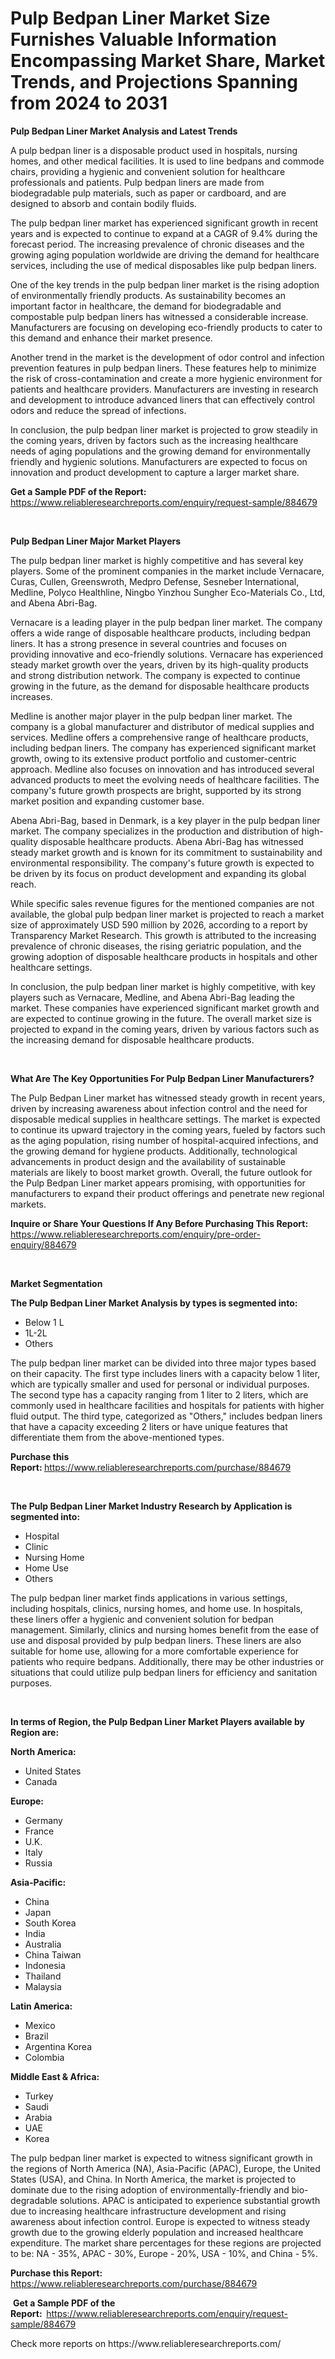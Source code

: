 <p><h1>Pulp Bedpan Liner Market Size Furnishes Valuable Information Encompassing Market Share, Market Trends, and Projections Spanning from 2024 to 2031</h1></p><p><strong>Pulp Bedpan Liner Market Analysis and Latest Trends</strong></p>
<p><p>A pulp bedpan liner is a disposable product used in hospitals, nursing homes, and other medical facilities. It is used to line bedpans and commode chairs, providing a hygienic and convenient solution for healthcare professionals and patients. Pulp bedpan liners are made from biodegradable pulp materials, such as paper or cardboard, and are designed to absorb and contain bodily fluids.</p><p>The pulp bedpan liner market has experienced significant growth in recent years and is expected to continue to expand at a CAGR of 9.4% during the forecast period. The increasing prevalence of chronic diseases and the growing aging population worldwide are driving the demand for healthcare services, including the use of medical disposables like pulp bedpan liners.</p><p>One of the key trends in the pulp bedpan liner market is the rising adoption of environmentally friendly products. As sustainability becomes an important factor in healthcare, the demand for biodegradable and compostable pulp bedpan liners has witnessed a considerable increase. Manufacturers are focusing on developing eco-friendly products to cater to this demand and enhance their market presence.</p><p>Another trend in the market is the development of odor control and infection prevention features in pulp bedpan liners. These features help to minimize the risk of cross-contamination and create a more hygienic environment for patients and healthcare providers. Manufacturers are investing in research and development to introduce advanced liners that can effectively control odors and reduce the spread of infections.</p><p>In conclusion, the pulp bedpan liner market is projected to grow steadily in the coming years, driven by factors such as the increasing healthcare needs of aging populations and the growing demand for environmentally friendly and hygienic solutions. Manufacturers are expected to focus on innovation and product development to capture a larger market share.</p></p>
<p><strong>Get a Sample PDF of the Report:&nbsp;</strong> <a href="https://www.reliableresearchreports.com/enquiry/request-sample/884679">https://www.reliableresearchreports.com/enquiry/request-sample/884679</a></p>
<p>&nbsp;</p>
<p><strong>Pulp Bedpan Liner Major Market Players</strong></p>
<p><p>The pulp bedpan liner market is highly competitive and has several key players. Some of the prominent companies in the market include Vernacare, Curas, Cullen, Greenswroth, Medpro Defense, Sesneber International, Medline, Polyco Healthline, Ningbo Yinzhou Sungher Eco-Materials Co., Ltd, and Abena Abri-Bag. </p><p>Vernacare is a leading player in the pulp bedpan liner market. The company offers a wide range of disposable healthcare products, including bedpan liners. It has a strong presence in several countries and focuses on providing innovative and eco-friendly solutions. Vernacare has experienced steady market growth over the years, driven by its high-quality products and strong distribution network. The company is expected to continue growing in the future, as the demand for disposable healthcare products increases.</p><p>Medline is another major player in the pulp bedpan liner market. The company is a global manufacturer and distributor of medical supplies and services. Medline offers a comprehensive range of healthcare products, including bedpan liners. The company has experienced significant market growth, owing to its extensive product portfolio and customer-centric approach. Medline also focuses on innovation and has introduced several advanced products to meet the evolving needs of healthcare facilities. The company's future growth prospects are bright, supported by its strong market position and expanding customer base.</p><p>Abena Abri-Bag, based in Denmark, is a key player in the pulp bedpan liner market. The company specializes in the production and distribution of high-quality disposable healthcare products. Abena Abri-Bag has witnessed steady market growth and is known for its commitment to sustainability and environmental responsibility. The company's future growth is expected to be driven by its focus on product development and expanding its global reach.</p><p>While specific sales revenue figures for the mentioned companies are not available, the global pulp bedpan liner market is projected to reach a market size of approximately USD 590 million by 2026, according to a report by Transparency Market Research. This growth is attributed to the increasing prevalence of chronic diseases, the rising geriatric population, and the growing adoption of disposable healthcare products in hospitals and other healthcare settings.</p><p>In conclusion, the pulp bedpan liner market is highly competitive, with key players such as Vernacare, Medline, and Abena Abri-Bag leading the market. These companies have experienced significant market growth and are expected to continue growing in the future. The overall market size is projected to expand in the coming years, driven by various factors such as the increasing demand for disposable healthcare products.</p></p>
<p>&nbsp;</p>
<p><strong>What Are The Key Opportunities For Pulp Bedpan Liner Manufacturers?</strong></p>
<p><p>The Pulp Bedpan Liner market has witnessed steady growth in recent years, driven by increasing awareness about infection control and the need for disposable medical supplies in healthcare settings. The market is expected to continue its upward trajectory in the coming years, fueled by factors such as the aging population, rising number of hospital-acquired infections, and the growing demand for hygiene products. Additionally, technological advancements in product design and the availability of sustainable materials are likely to boost market growth. Overall, the future outlook for the Pulp Bedpan Liner market appears promising, with opportunities for manufacturers to expand their product offerings and penetrate new regional markets.</p></p>
<p><strong>Inquire or Share Your Questions If Any Before Purchasing This Report:</strong> <a href="https://www.reliableresearchreports.com/enquiry/pre-order-enquiry/884679">https://www.reliableresearchreports.com/enquiry/pre-order-enquiry/884679</a></p>
<p>&nbsp;</p>
<p><strong>Market Segmentation</strong></p>
<p><strong>The Pulp Bedpan Liner Market Analysis by types is segmented into:</strong></p>
<p><ul><li>Below 1 L</li><li>1L-2L</li><li>Others</li></ul></p>
<p><p>The pulp bedpan liner market can be divided into three major types based on their capacity. The first type includes liners with a capacity below 1 liter, which are typically smaller and used for personal or individual purposes. The second type has a capacity ranging from 1 liter to 2 liters, which are commonly used in healthcare facilities and hospitals for patients with higher fluid output. The third type, categorized as "Others," includes bedpan liners that have a capacity exceeding 2 liters or have unique features that differentiate them from the above-mentioned types.</p></p>
<p><strong>Purchase this Report:&nbsp;</strong><a href="https://www.reliableresearchreports.com/purchase/884679">https://www.reliableresearchreports.com/purchase/884679</a></p>
<p>&nbsp;</p>
<p><strong>The Pulp Bedpan Liner Market Industry Research by Application is segmented into:</strong></p>
<p><ul><li>Hospital</li><li>Clinic</li><li>Nursing Home</li><li>Home Use</li><li>Others</li></ul></p>
<p><p>The pulp bedpan liner market finds applications in various settings, including hospitals, clinics, nursing homes, and home use. In hospitals, these liners offer a hygienic and convenient solution for bedpan management. Similarly, clinics and nursing homes benefit from the ease of use and disposal provided by pulp bedpan liners. These liners are also suitable for home use, allowing for a more comfortable experience for patients who require bedpans. Additionally, there may be other industries or situations that could utilize pulp bedpan liners for efficiency and sanitation purposes.</p></p>
<p>&nbsp;</p>
<p><strong>In terms of Region, the Pulp Bedpan Liner Market Players available by Region are:</strong></p>
<p>
    <p> <strong> North America: </strong>
        <ul>
            <li>United States</li>
            <li>Canada</li>
        </ul>
        </p> 
    <p> <strong> Europe: </strong>
        <ul>
            <li>Germany</li>
            <li>France</li>
            <li>U.K.</li>
            <li>Italy</li>
            <li>Russia</li>
        </ul>
        </p> 
    <p> <strong> Asia-Pacific: </strong>
        <ul>
            <li>China</li>
            <li>Japan</li>
            <li>South Korea</li>
            <li>India</li>
            <li>Australia</li>
            <li>China Taiwan</li>
            <li>Indonesia</li>
            <li>Thailand</li>
            <li>Malaysia</li>
        </ul>
        </p> 
    <p> <strong> Latin America: </strong>
        <ul>
            <li>Mexico</li>
            <li>Brazil</li>
            <li>Argentina Korea</li>
            <li>Colombia</li>
        </ul>
        </p> 
    <p> <strong> Middle East & Africa: </strong>
        <ul>
            <li>Turkey</li>
            <li>Saudi</li>
            <li>Arabia</li>
            <li>UAE</li>
            <li>Korea</li>
        </ul>
    </p>
    </p>
<p><p>The pulp bedpan liner market is expected to witness significant growth in the regions of North America (NA), Asia-Pacific (APAC), Europe, the United States (USA), and China. In North America, the market is projected to dominate due to the rising adoption of environmentally-friendly and bio-degradable solutions. APAC is anticipated to experience substantial growth due to increasing healthcare infrastructure development and rising awareness about infection control. Europe is expected to witness steady growth due to the growing elderly population and increased healthcare expenditure. The market share percentages for these regions are projected to be: NA - 35%, APAC - 30%, Europe - 20%, USA - 10%, and China - 5%.</p></p>
<p><strong>Purchase this Report: </strong><a href="https://www.reliableresearchreports.com/purchase/884679">https://www.reliableresearchreports.com/purchase/884679</a></p>
<p>&nbsp;<strong>Get a Sample PDF of the Report:&nbsp;&nbsp;</strong><a href="https://www.reliableresearchreports.com/enquiry/request-sample/884679">https://www.reliableresearchreports.com/enquiry/request-sample/884679</a></p>
<p><strong></strong></p>
<p>Check more reports on https://www.reliableresearchreports.com/</p>